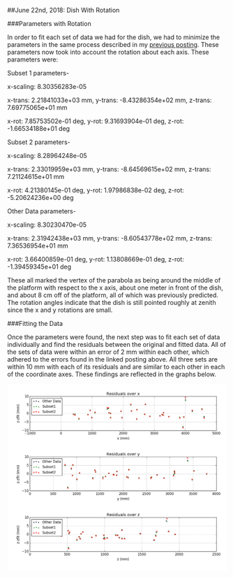 ##June 22nd, 2018: Dish With Rotation

###Parameters with Rotation

In order to fit each set of data we had for the dish, we had to minimize the parameters in the same process described in my [previous posting](../20180614_Photogrammetry_Error_Fix/index.md). These parameters now took into account the rotation about each axis. These parameters were: 

Subset 1 parameters-

x-scaling: 8.30356283e-05

x-trans: 2.21841033e+03 mm, y-trans: -8.43286354e+02 mm, z-trans: 7.69775065e+01 mm

x-rot: 7.85753502e-01 deg, y-rot: 9.31693904e-01 deg, z-rot: -1.66534188e+01 deg


Subset 2 parameters-

x-scaling: 8.28964248e-05

x-trans: 2.33019959e+03 mm, y-trans: -8.64569615e+02 mm, z-trans: 7.21124615e+01 mm

x-rot: 4.21380145e-01 deg, y-rot: 1.97986838e-02 deg, z-rot: -5.20624236e+00 deg


Other Data parameters-

x-scaling: 8.30230470e-05

x-trans: 2.31942438e+03 mm, y-trans: -8.60543778e+02 mm, z-trans: 7.36536954e+01 mm

x-rot: 3.66400859e-01 deg, y-rot: 1.13808669e-01 deg, z-rot: -1.39459345e+01 deg

These all marked the vertex of the parabola as being around the middle of the platform with respect to the x axis, about one meter in front of the dish, and about 8 cm off of the platform, all of which was previously predicted. The rotation angles indicate that the dish is still pointed roughly at zenith since the x and y rotations are small.

###Fitting the Data

Once the parameters were found, the next step was to fit each set of data individually and find the residuals between the original and fitted data. All of the sets of data were within an error of 2 mm within each other, which adhered to the errors found in the linked posting above. All three sets are within 10 mm with each of its residuals and are similar to each other in each of the coordinate axes. These findings are reflected in the graphs below.

![residuals](residuals_all_datasets.png)


